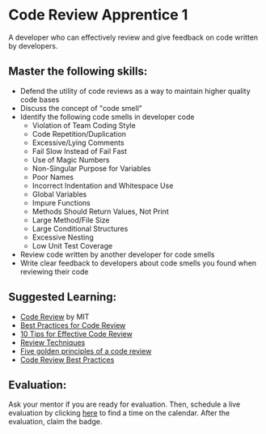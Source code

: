 # Code Review Apprentice 1

A developer who can effectively review and give feedback on code written by developers.

## Master the following skills:

* Defend the utility of code reviews as a way to maintain higher quality code bases
* Discuss the concept of "code smell"
* Identify the following code smells in developer code
  * Violation of Team Coding Style
  * Code Repetition/Duplication
  * Excessive/Lying Comments
  * Fail Slow Instead of Fail Fast
  * Use of Magic Numbers
  * Non-Singular Purpose for Variables
  * Poor Names
  * Incorrect Indentation and Whitespace Use
  * Global Variables
  * Impure Functions
  * Methods Should Return Values, Not Print
  * Large Method/File Size
  * Large Conditional Structures
  * Excessive Nesting
  * Low Unit Test Coverage
* Review code written by another developer for code smells
* Write clear feedback to developers about code smells you found when reviewing their code

## Suggested Learning:

* [Code Review](https://web.mit.edu/6.005/www/fa15/classes/04-code-review/) by MIT
* [Best Practices for Code Review](https://smartbear.com/learn/code-review/best-practices-for-peer-code-review/)
* [10 Tips for Effective Code Review](https://www.youtube.com/watch?v=fatTnX8_ZRk)
* [Review Techniques](https://www.coursera.org/lecture/reviews-and-metrics-for-software-improvements/5-2-1-review-techniques-d2hGO)
* [Five golden principles of a code review](https://medium.com/dev-bits/five-golden-principles-of-a-code-review-ecf7fd977dfd)
* [Code Review Best Practices](https://medium.com/palantir/code-review-best-practices-19e02780015f)

## Evaluation:

Ask your mentor if you are ready for evaluation. Then, schedule a live evaluation by clicking [here](http://evals.codex.academy) to find a time on the calendar. After the evaluation, claim the badge.